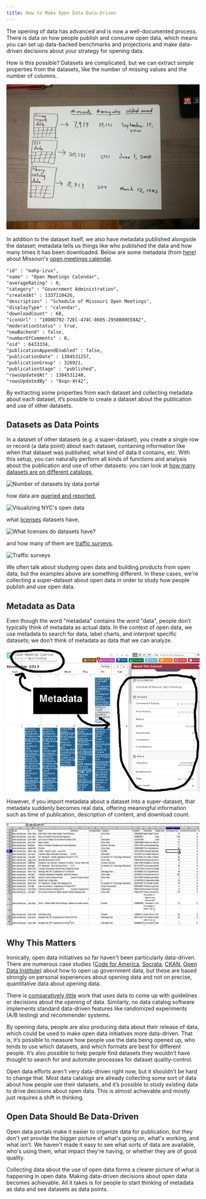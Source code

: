 ```yaml
---
title: How to Make Open Data Data-Driven
---
```

<!-- For the winter issue of Socrata's magazine -->

The opening of data has advanced and is now a well-documented process. There is data on how people publish and consume open data, which means you can set up data-backed benchmarks and projections and make data-driven decisions about your strategy for opening data.

How is this possible? Datasets are complicated, but we can extract simple properties from the datasets, like the number of missing values and the number of columns.

![Extracting simple properties from datasets](dataset-features.jpg)

In addition to the dataset itself, we also have metadata published alongside the dataset; metadata tells us things like who published the data and how many times it has been downloaded. Below are some metadata (from [here](https://data.mo.gov/views/mahp-izvx.json)) about Missouri's [open meetings calendar](https://data.mo.gov/Government-Administration/Open-Meetings-Calendar/mahp-izvx).

    "id" : "mahp-izvx",
    "name" : "Open Meetings Calendar",
    "averageRating" : 0,
    "category" : "Government Administration",
    "createdAt" : 1337110426,
    "description" : "Schedule of Missouri Open Meetings",
    "displayType" : "calendar",
    "downloadCount" : 68,
    "iconUrl" : "10D0D792-72EC-474C-8605-2958B80EE8A2",
    "moderationStatus" : true,
    "newBackend" : false,
    "numberOfComments" : 0,
    "oid" : 6433334,
    "publicationAppendEnabled" : false,
    "publicationDate" : 1384531257,
    "publicationGroup" : 326921,
    "publicationStage" : "published",
    "rowsUpdatedAt" : 1384531248,
    "rowsUpdatedBy" : "8xqn-4t42",

By extracting some properties from each dataset and collecting metadata about each dataset, it’s possible to create a dataset about the publication and use of other datasets.

## Datasets as Data Points
In a dataset of other datasets (e.g. a super-dataset), you create a single row or record (a data point) about each dataset, containing information like when that dataset was published, what kind of data it contains, etc. With this setup, you can naturally perform all kinds of functions and analysis about the publication and use of other datasets: you can look at [how many datasets are on different catalogs](http://thomaslevine.com/!/socrata-deduplicate/),

![Number of datasets by data portal](http://thomaslevine.com/!/socrata-deduplicate/histogram.png)

how data are [queried and reported](http://www.chriswhong.com/nycopendata/),

![Visualizing NYC's open data](http://media.tumblr.com/615d48b9924a6d857937ef274133e944/tumblr_inline_mrsb74gFdc1qz4rgp.png)

what [licenses](http://thomaslevine.com/!/open-data-licensing) datasets have,

![What licenses do datasets have?](http://thomaslevine.com/!/open-data-licensing/p2.png)

and how many of them are [traffic surveys](http://thomaslevine.com/!/missouri-data-licensing/).

![Traffic surveys](http://thomaslevine.com/!/missouri-data-licensing/figure/pdf_trafficsurvey.png)

We often talk about studying open data and building products from open data, but the examples above are something different.
In these cases, we're collecting a super-dataset about open data in order to study how people publish and use open data.

## Metadata as Data
Even though the word "metadata" contains the word "data", people don’t typically think of metadata as actual data. In the context of open data, we use metadata to search for data, label charts, and interpret specific datasets; we don’t think of metadata as data that we can analyze. 

![Metadata on a webpage](calendar-metadata.png)

However, if you import metadata about a dataset into a super-dataset, that metadata suddenly becomes real data, offering meaningful information such as time of publication, description of content, and download count.

![Metadata in a spreadsheet](spreadsheet-spreadsheet.png)

## Why This Matters
Ironically, open data initiatives so far haven't been particularly data-driven. There are numerous case studies
([Code for America](http://beyondtransparency.org/),
[Socrata](http://www.socrata.com/case-studies/),
[CKAN](http://ckan.org/case-studies/),
[Open Data Institute](http://theodi.org/case-studies))
about how to open up government data, but these are based strongly on personal experiences about opening data and not on precise, quantitative data about opening data.

There is [comparatively little](http://thomaslevine.com/open-data) work that uses data to come up with guidelines or decisions about the opening of data. Similarly, no data catalog software implements standard data-driven features like randomized experiments (A/B testing) and recommender systems.

By opening data, people are also producing data about their release of data, which could be used to make open data initiatives more data-driven. That is, it’s possible to measure how people use the data being opened up, who tends to use which datasets, and which formats are best for different people. It’s also possible to help people find datasets they wouldn't have thought to search for and automate processes for dataset quality-control.

Open data efforts aren't very data-driven right now, but it shouldn't be hard to change that. Most data catalogs are already collecting some sort of data about how people use their datasets, and it’s possible to study existing data to drive decisions about open data. This is almost achievable and mostly just requires a shift in thinking.

## Open Data Should Be Data-Driven
Open data portals make it easier to organize data for publication, but they don't yet provide the bigger picture of what's going on, what's working, and what isn't. We haven't made it easy to see what sorts of data are available, who's using them, what impact they're having, or whether they are of good quality.

Collecting data about the use of open data forms a clearer picture of what is happening in open data. Making data-driven decisions about open data becomes achievable. All it takes is for people to start thinking of metadata as data and see datasets as data points.
